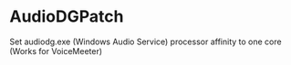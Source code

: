 # AudioDGPatch
Set audiodg.exe (Windows Audio Service) processor affinity to one core (Works for VoiceMeeter)
